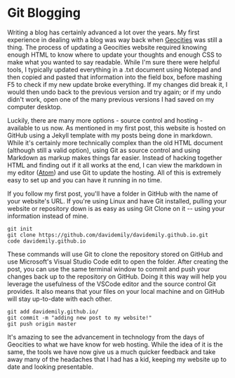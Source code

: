# Git Blogging  
Writing a blog has certainly advanced a lot over the years. My first experience in dealing with a blog was way back when [Geocities](https://en.wikipedia.org/wiki/Yahoo!_GeoCities) was still a thing. The process of updating a Geocities website required knowing enough HTML to know where to update your thoughts and enough CSS to make what you wanted to say readable. While I'm sure there were helpful tools, I typically updated everything in a .txt document using Notepad and then copied and pasted that information into the field box, before mashing F5 to check if my new update broke everything. If my changes did break it, I would then undo back to the previous version and try again; or if my undo didn't work, open one of the many previous versions I had saved on my computer desktop.  

Luckily, there are many more options - source control and hosting - available to us now. As mentioned in my first post, this website is hosted on GitHub using a Jekyll template with my posts being done in markdown. While it's certainly more technically complex than the old HTML document (although still a valid option), using Git as source control and using Markdown as markup makes things far easier. Instead of hacking together HTML and finding out if it all works at the end, I can view the markdown in my editor ([Atom](https://github.com/atom)) and use Git to update the hosting. All of this is extremely easy to set up and you can have it running in no time.

If you follow my first post, you'll have a folder in GitHub with the name of your website's URL. If you're using Linux and have Git installed, pulling your website or repository down is as easy as using Git Clone on it -- using your information instead of mine.  
```
git init
git clone https://github.com/davidemily/davidemily.github.io.git
code davidemily.github.io
```
These commands will use Git to clone the repository stored on GitHub and use Microsoft's Visual Studio Code edit to open the folder. After creating the post, you can use the same terminal window to commit and push your changes back up to the repository on GitHub. Doing it this way will help you leverage the usefulness of the VSCode editor and the source control Git provides. It also means that your files on your local machine and on GitHub will stay up-to-date with each other.  
```
git add davidemily.github.io/
git commit -m "adding new post to my website!"
git push origin master
```  
It's amazing to see the advancement in technology from the days of Geocities to what we have know for web hosting. While the idea of it is the same, the tools we have now give us a much quicker feedback and take away many of the headaches that I had has a kid, keeping my website up to date and looking presentable.
